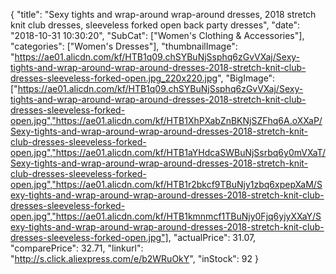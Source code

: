 {
	"title": "Sexy tights and wrap-around wrap-around dresses, 2018 stretch knit club dresses, sleeveless forked open back party dresses",
	"date": "2018-10-31 10:30:20",
	"SubCat": ["Women's Clothing & Accessories"],
	"categories": ["Women's Dresses"],
	"thumbnailImage": "https://ae01.alicdn.com/kf/HTB1q09.chSYBuNjSsphq6zGvVXaj/Sexy-tights-and-wrap-around-wrap-around-dresses-2018-stretch-knit-club-dresses-sleeveless-forked-open.jpg_220x220.jpg",
	"BigImage": ["https://ae01.alicdn.com/kf/HTB1q09.chSYBuNjSsphq6zGvVXaj/Sexy-tights-and-wrap-around-wrap-around-dresses-2018-stretch-knit-club-dresses-sleeveless-forked-open.jpg","https://ae01.alicdn.com/kf/HTB1XhPXabZnBKNjSZFhq6A.oXXaP/Sexy-tights-and-wrap-around-wrap-around-dresses-2018-stretch-knit-club-dresses-sleeveless-forked-open.jpg","https://ae01.alicdn.com/kf/HTB1aYHdcaSWBuNjSsrbq6y0mVXaT/Sexy-tights-and-wrap-around-wrap-around-dresses-2018-stretch-knit-club-dresses-sleeveless-forked-open.jpg","https://ae01.alicdn.com/kf/HTB1r2bkcf9TBuNjy1zbq6xpepXaM/Sexy-tights-and-wrap-around-wrap-around-dresses-2018-stretch-knit-club-dresses-sleeveless-forked-open.jpg","https://ae01.alicdn.com/kf/HTB1kmnmcf1TBuNjy0Fjq6yjyXXaY/Sexy-tights-and-wrap-around-wrap-around-dresses-2018-stretch-knit-club-dresses-sleeveless-forked-open.jpg"],
	"actualPrice": 31.07,
	"comparePrice": 32.71,
	"linkurl": "http://s.click.aliexpress.com/e/b2WRuOkY",
	"inStock": 92
}
